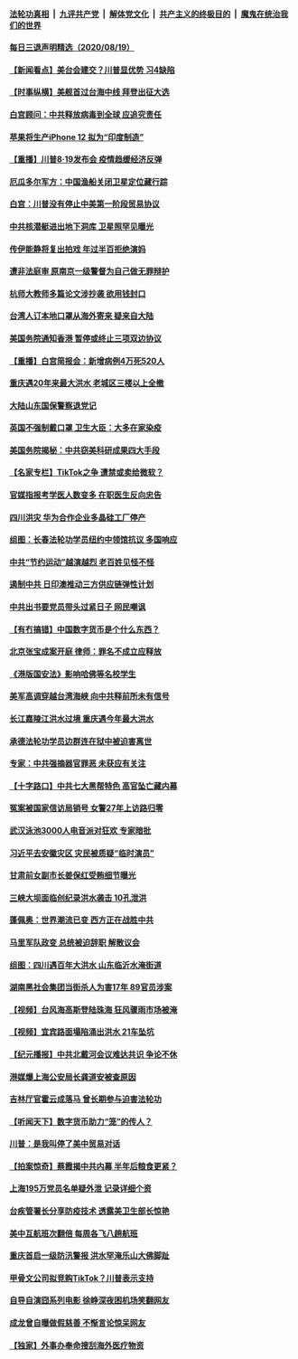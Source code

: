 ####  [法轮功真相](../../../../basic/blob/master/README.md?t=08201103) &nbsp;|&nbsp; [九评共产党](../../../../9ping.md/blob/master/README.md?t=08201103) &nbsp;|&nbsp; [解体党文化](../../../../jtdwh.md/blob/master/README.md?t=08201103)  &nbsp;|&nbsp; [共产主义的终极目的](../../../../gczydzjmd.md/blob/master/README.md?t=08201103) &nbsp;|&nbsp; [魔鬼在统治我们的世界](../../../../mgztzwmdsj.md/blob/master/README.md?t=08201103) 

#### [每日三退声明精选（2020/08/19）](../pages/nsc413/n12344141.md?t=08201103) 

#### [【新闻看点】美台会建交？川普显优势 习4缺陷](../pages/nsc413/n12343568.md?t=08201103) 

#### [【时事纵横】美舰首过台海中线 拜登出征大选](../pages/nsc413/n12343579.md?t=08201103) 

#### [白宫顾问：中共释放病毒到全球 应追究责任](../pages/nsc413/n12343803.md?t=08201103) 

#### [苹果将生产iPhone 12 拟为“印度制造”](../pages/nsc413/n12343727.md?t=08201103) 

#### [【重播】川普8·19发布会 疫情趋缓经济反弹](../pages/nsc413/n12343649.md?t=08201103) 

#### [厄瓜多尔军方：中国渔船关闭卫星定位藏行踪](../pages/nsc413/n12343793.md?t=08201103) 

#### [白宫：川普没有停止中美第一阶段贸易协议](../pages/nsc413/n12343552.md?t=08201103) 

#### [中共核潜艇进出地下洞库 卫星照罕见曝光](../pages/nsc413/n12343489.md?t=08201103) 

#### [传伊能静将复出拍戏 年过半百拒绝演妈](../pages/nsc413/n12343359.md?t=08201103) 

#### [遭非法庭审 原南京一级警督为自己做无罪辩护](../pages/nsc413/n12342970.md?t=08201103) 

#### [杭师大教师多篇论文涉抄袭 欲用钱封口](../pages/nsc413/n12343559.md?t=08201103) 

#### [台湾人订本地口罩从海外寄来 疑来自大陆](../pages/nsc413/n12343480.md?t=08201103) 

#### [美国务院通知香港 暂停或终止三项双边协议](../pages/nsc413/n12343493.md?t=08201103) 

#### [【重播】白宫简报会：新增病例4万死520人](../pages/nsc413/n12343274.md?t=08201103) 

#### [重庆遇20年来最大洪水 老城区三楼以上全撤](../pages/nsc413/n12342918.md?t=08201103) 

#### [大陆山东国保警察退党记](../pages/nsc413/n12342919.md?t=08201103) 

#### [英国不强制戴口罩 卫生大臣：大多在家染疫](../pages/nsc413/n12343290.md?t=08201103) 

#### [美国务院揭秘：中共窃美科研成果四大手段](../pages/nsc413/n12343292.md?t=08201103) 

#### [【名家专栏】TikTok之争 遭禁或卖给微软？](../pages/nsc413/n12325688.md?t=08201103) 

#### [官媒指报考学医人数变多 在职医生反向忠告](../pages/nsc413/n12343258.md?t=08201103) 

#### [四川洪灾 华为合作企业多晶硅工厂停产](../pages/nsc413/n12343121.md?t=08201103) 

#### [组图：长春法轮功学员纽约中领馆抗议 多国响应](../pages/nsc413/n12342571.md?t=08201103) 

#### [中共“节约运动”越演越烈 老百姓见怪不怪](../pages/nsc413/n12343098.md?t=08201103) 

#### [遏制中共 日印澳推动三方供应链弹性计划](../pages/nsc413/n12343102.md?t=08201103) 

#### [中共出书要党员带头过紧日子 网民嘲讽](../pages/nsc413/n12342960.md?t=08201103) 

#### [【有冇搞错】中国数字货币是个什么东西？](../pages/nsc413/n12343188.md?t=08201103) 

#### [北京张宝成案开庭 律师：罪名不成立应释放](../pages/nsc413/n12343182.md?t=08201103) 

#### [《港版国安法》影响哈佛等名校学生](../pages/nsc413/n12342999.md?t=08201103) 

#### [美军高调穿越台湾海峡 向中共释前所未有信号](../pages/nsc413/n12343056.md?t=08201103) 

#### [长江嘉陵江洪水过境 重庆遇今年最大洪水](../pages/nsc413/n12342562.md?t=08201103) 

#### [承德法轮功学员边群连在狱中被迫害离世](../pages/nsc413/n12342395.md?t=08201103) 

#### [专家：中共强摘器官罪恶 未获应有关注](../pages/nsc413/n12342687.md?t=08201103) 

#### [【十字路口】中共七大黑帮特色 高官坠亡藏内幕](../pages/nsc413/n12341322.md?t=08201103) 

#### [冤案被国家信访局销号 女警27年上访路归零](../pages/nsc413/n12342803.md?t=08201103) 


#### [武汉泳池3000人电音派对狂欢 专家暗批](../pages/nsc413/n12341938.md?t=08201103) 

#### [习近平去安徽灾区 灾民被质疑“临时演员”](../pages/nsc413/n12342375.md?t=08201103) 

#### [甘肃前女副市长姜保红受贿细节曝光](../pages/nsc413/n12342332.md?t=08201103) 

#### [三峡大坝面临创纪录洪水袭击 10孔泄洪](../pages/nsc413/n12342330.md?t=08201103) 

#### [蓬佩奥：世界潮流已变 西方正在战胜中共](../pages/nsc413/n12342345.md?t=08201103) 

#### [马里军队政变 总统被迫辞职 解散议会](../pages/nsc413/n12342267.md?t=08201103) 

#### [组图：四川遇百年大洪水 山东临沂水淹街道](../pages/nsc413/n12342026.md?t=08201103) 

#### [湖南黑社会集团当街杀人为害17年 89官员涉案](../pages/nsc413/n12341962.md?t=08201103) 

#### [【视频】台风海高斯登陆珠海 狂风骤雨市场被淹](../pages/nsc413/n12341892.md?t=08201103) 

#### [【视频】宜宾路面塌陷涌出洪水 21车坠坑](../pages/nsc413/n12341858.md?t=08201103) 

#### [【纪元播报】中共北戴河会议难达共识 争论不休](../pages/nsc413/n12342655.md?t=08201103) 

#### [港媒爆上海公安局长龚道安被查原因](../pages/nsc413/n12341810.md?t=08201103) 

#### [吉林厅官霍云成落马 曾长期参与迫害法轮功](../pages/nsc413/n12341808.md?t=08201103) 

#### [【听闻天下】数字货币助力“笼”的传人？](../pages/nsc413/n12341696.md?t=08201103) 

#### [川普：是我叫停了美中贸易对话](../pages/nsc413/n12341182.md?t=08201103) 

#### [【拍案惊奇】蔡霞揭中共内幕 半年后粮食更紧？](../pages/nsc413/n12341430.md?t=08201103) 

#### [上海195万党员名单疑外泄 记录详细个资](../pages/nsc413/n12340991.md?t=08201103) 

#### [台疾管署长分享防疫技术 透露美卫生部长惊艳](../pages/nsc413/n12341599.md?t=08201103) 

#### [美中互航班次翻倍 每周各飞八趟航班](../pages/nsc413/n12341619.md?t=08201103) 

#### [重庆首启一级防汛警报 洪水罕淹乐山大佛脚趾](../pages/nsc413/n12341097.md?t=08201103) 

#### [甲骨文公司拟竞购TikTok？川普表示支持](../pages/nsc413/n12341525.md?t=08201103) 

#### [自导自演囧系列电影 徐峥深夜困机场笑翻网友](../pages/nsc413/n12341221.md?t=08201103) 

#### [成龙曾自曝做假慈善 不惭言论惊呆网友](../pages/nsc413/n12340885.md?t=08201103) 

#### [【独家】外事办奉命搜刮海外医疗物资](../pages/nsc413/n12302020.md?t=08201103) 

